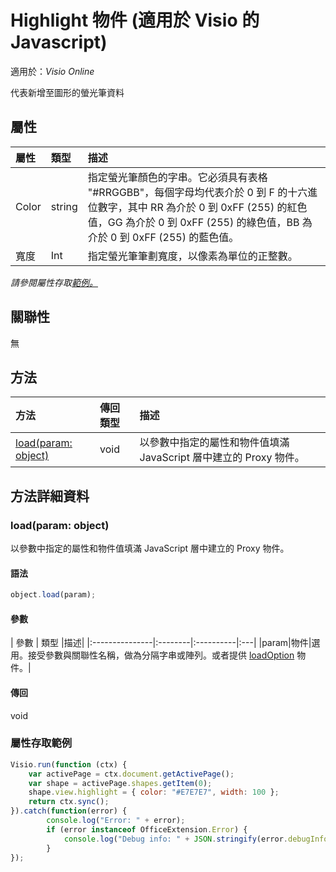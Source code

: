 ﻿# <a name="highlight-object-javascript-api-for-visio"></a>Highlight 物件 (適用於 Visio 的 Javascript)

適用於：_Visio Online_

代表新增至圖形的螢光筆資料

## <a name="properties"></a>屬性

| 屬性	       | 類型	    |描述|
|:---------------|:--------|:----------|
|Color|string|指定螢光筆顏色的字串。它必須具有表格 "#RRGGBB"，每個字母均代表介於 0 到 F 的十六進位數字，其中 RR 為介於 0 到 0xFF (255) 的紅色值，GG 為介於 0 到 0xFF (255) 的綠色值，BB 為介於 0 到 0xFF (255) 的藍色值。|
|寬度|Int|指定螢光筆筆劃寬度，以像素為單位的正整數。|

_請參閱屬性存取[範例。](#property-access-examples)_

## <a name="relationships"></a>關聯性
無


## <a name="methods"></a>方法

| 方法           | 傳回類型    |描述|
|:---------------|:--------|:----------|
|[load(param: object)](#loadparam-object)|void|以參數中指定的屬性和物件值填滿 JavaScript 層中建立的 Proxy 物件。|

## <a name="method-details"></a>方法詳細資料


### <a name="loadparam-object"></a>load(param: object)
以參數中指定的屬性和物件值填滿 JavaScript 層中建立的 Proxy 物件。

#### <a name="syntax"></a>語法
```js
object.load(param);
```

#### <a name="parameters"></a>參數
| 參數	       | 類型    |描述|
|:---------------|:--------|:----------|:---|
|param|物件|選用。接受參數與關聯性名稱，做為分隔字串或陣列。或者提供 [loadOption](loadoption.md) 物件。|

#### <a name="returns"></a>傳回
void
### <a name="property-access-examples"></a>屬性存取範例
```js
Visio.run(function (ctx) { 
    var activePage = ctx.document.getActivePage();
    var shape = activePage.shapes.getItem(0);
    shape.view.highlight = { color: "#E7E7E7", width: 100 };
    return ctx.sync();
}).catch(function(error) {
        console.log("Error: " + error);
        if (error instanceof OfficeExtension.Error) {
            console.log("Debug info: " + JSON.stringify(error.debugInfo));
        }
});
```
